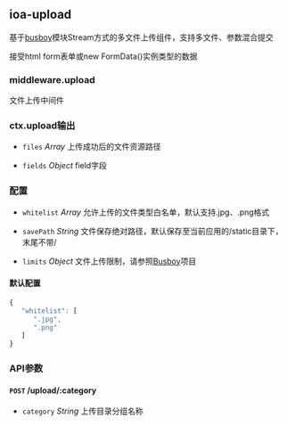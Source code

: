 ## ioa-upload

基于[busboy](https://github.com/mscdex/busboy)模块Stream方式的多文件上传组件，支持多文件、参数混合提交

接受html form表单或new FormData()实例类型的数据

### middleware.upload

文件上传中间件

### ctx.upload输出

* `files` *Array* 上传成功后的文件资源路径

* `fields` *Object* field字段


### 配置

* `whitelist` *Array* 允许上传的文件类型白名单，默认支持.jpg、.png格式

* `savePath` *String* 文件保存绝对路径，默认保存至当前应用的/static目录下，末尾不带/

* `limits` *Object* 文件上传限制，请参照[Busboy](https://github.com/mscdex/busboy#busboy-methods)项目

#### 默认配置

```js
{
   "whitelist": [
      ".jpg",
      ".png"
   ]
}
```


### API参数

#### `POST` /upload/:category

* `category` *String* 上传目录分组名称